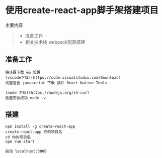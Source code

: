 # 使用create-react-app脚手架搭建项目
主要内容

> * 准备工作
> * 相关技术栈 webpack配置搭建


## 准备工作
    编译器下载 && 设置
    [vscode下载](https://code.visualstudio.com/Download)
    设置语言 javascript 下载 插件 React Native Tools

    [node 下载](https://nodejs.org/zh-cn/)
    检查安装成功 node -v

## 搭建
    npm install -g create-react-app
    create-react-app 你的项目名
    cd 你的项目名
    npm run start

    启动 localhost:3000





